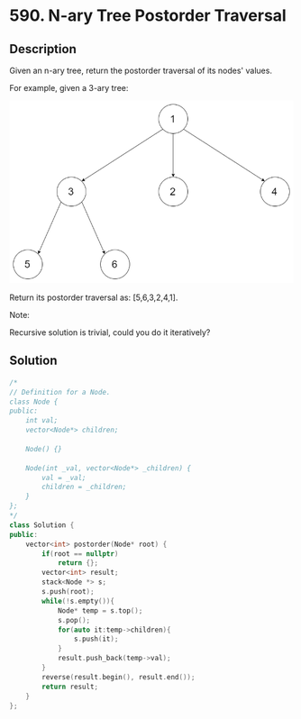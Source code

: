 # 590. N-ary Tree Postorder Traversal

## Description

Given an n-ary tree, return the postorder traversal of its nodes' values.

For example, given a 3-ary tree:

![](../images/590.png)

Return its postorder traversal as: [5,6,3,2,4,1].

 
Note:

Recursive solution is trivial, could you do it iteratively?

## Solution

```cpp
/*
// Definition for a Node.
class Node {
public:
    int val;
    vector<Node*> children;

    Node() {}

    Node(int _val, vector<Node*> _children) {
        val = _val;
        children = _children;
    }
};
*/
class Solution {
public:
    vector<int> postorder(Node* root) {
        if(root == nullptr)
            return {};
        vector<int> result;
        stack<Node *> s;
        s.push(root);
        while(!s.empty()){
            Node* temp = s.top();
            s.pop();
            for(auto it:temp->children){
                s.push(it);
            }
            result.push_back(temp->val);  
        }
        reverse(result.begin(), result.end());
        return result;
    }
};
```